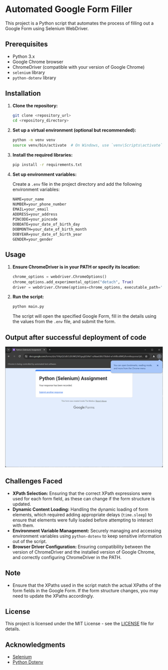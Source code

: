 # Automated Google Form Filler

This project is a Python script that automates the process of filling out a Google Form using Selenium WebDriver.

## Prerequisites

- Python 3.x
- Google Chrome browser
- ChromeDriver (compatible with your version of Google Chrome)
- `selenium` library
- `python-dotenv` library

## Installation

1. **Clone the repository:**

   ```bash
   git clone <repository_url>
   cd <repository_directory>
   ```

2. **Set up a virtual environment (optional but recommended):**

   ```bash
   python -m venv venv
   source venv/bin/activate  # On Windows, use `venv\Scripts\activate`
   ```

3. **Install the required libraries:**

   ```bash
   pip install -r requirements.txt
   ```

4. **Set up environment variables:**

   Create a `.env` file in the project directory and add the following environment variables:

   ```plaintext
   NAME=your_name
   NUMBER=your_phone_number
   EMAIL=your_email
   ADDRESS=your_address
   PINCODE=your_pincode
   DOBDATE=your_date_of_birth_day
   DOBMONTH=your_date_of_birth_month
   DOBYEAR=your_date_of_birth_year
   GENDER=your_gender
   ```

## Usage

1. **Ensure ChromeDriver is in your PATH or specify its location:**

   ```python
   chrome_options = webdriver.ChromeOptions()
   chrome_options.add_experimental_option("detach", True)
   driver = webdriver.Chrome(options=chrome_options, executable_path='/path/to/chromedriver')
   ```

2. **Run the script:**

   ```bash
   python main.py
   ```

   The script will open the specified Google Form, fill in the details using the values from the `.env` file, and submit the form.

## Output after successful deployment of code
![Screenshot 2024-05-31 154712.png](Screenshot%202024-05-31%20154712.png)
## Challenges Faced

- **XPath Selection:** Ensuring that the correct XPath expressions were used for each form field, as these can change if the form structure is updated.
- **Dynamic Content Loading:** Handling the dynamic loading of form elements, which required adding appropriate delays (`time.sleep`) to ensure that elements were fully loaded before attempting to interact with them.
- **Environment Variable Management:** Securely managing and accessing environment variables using `python-dotenv` to keep sensitive information out of the script.
- **Browser Driver Configuration:** Ensuring compatibility between the version of ChromeDriver and the installed version of Google Chrome, and correctly configuring ChromeDriver in the PATH.

## Note

- Ensure that the XPaths used in the script match the actual XPaths of the form fields in the Google Form. If the form structure changes, you may need to update the XPaths accordingly.

## License

This project is licensed under the MIT License - see the [LICENSE](LICENSE) file for details.

## Acknowledgments

- [Selenium](https://www.selenium.dev/)
- [Python Dotenv](https://pypi.org/project/python-dotenv/)
